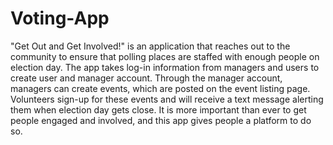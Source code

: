 # Voting-App

"Get Out and Get Involved!" is an application that reaches out to the community to ensure that polling places are staffed with enough people on election day.  The app takes log-in information from managers and users to create user and manager account. Through the manager account, managers can create events, which are posted on the event listing page. Volunteers sign-up for these events and will receive a text message alerting them when election day gets close.  It is more important than ever to get people engaged and involved, and this app gives people a platform to do so. 